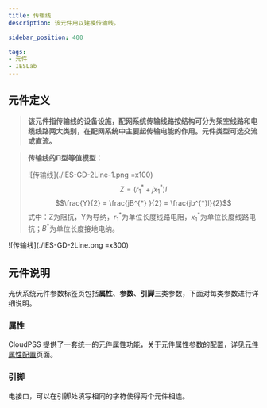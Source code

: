```yaml
---
title: 传输线
description: 该元件用以建模传输线。

sidebar_position: 400

tags: 
- 元件
- IESLab
---
```


## 元件定义

> **该元件指传输线的设备设施，配网系统传输线路按结构可分为架空线路和电缆线路两大类别，在配网系统中主要起传输电能的作用。元件类型可选交流或直流。**

> **传输线的Π型等值模型：**
> 
> ![传输线](./IES-GD-2Line-1.png =x100)
> $$Z = ({r_{1} }^{*} + j{x_{1} }^{*})l$$
> $$\frac{Y}{2} = \frac{jB^{*} }{2} = \frac{jb^{*}l}{2}$$
> 式中：Z为阻抗，Y为导纳，${r_{1} }^{*}$为单位长度线路电阻，${x_{1} }^{*}$为单位长度线路电抗；$B^*$为单位长度接地电纳。


![传输线](./IES-GD-2Line.png =x300)

## 元件说明

光伏系统元件参数标签页包括**属性**、**参数**、**引脚**三类参数，下面对每类参数进行详细说明。

### 属性

CloudPSS 提供了一套统一的元件属性功能，关于元件属性参数的配置，详见[元件属性配置](/docs/docs/software/xstudio/simstudio/basic/moduleEncapsulation/index.md)页面。


### 引脚
电接口，可以在引脚处填写相同的字符使得两个元件相连。


